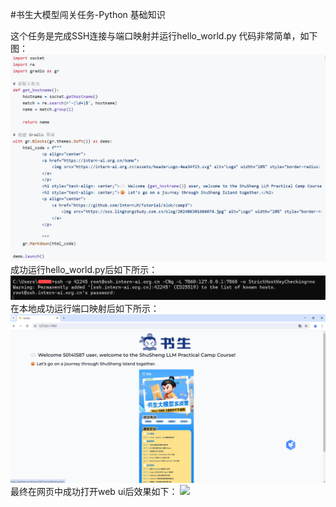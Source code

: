 #书生大模型闯关任务-Python 基础知识

这个任务是完成SSH连接与端口映射并运行hello_world.py
代码非常简单，如下图：
<img src="img/code.png" />
成功运行hello_world.py后如下所示：
<img src="img/1.png" />
在本地成功运行端口映射后如下所示：
<img src="img/2.png" />
最终在网页中成功打开web ui后效果如下：
<img src="img/3.png" />

